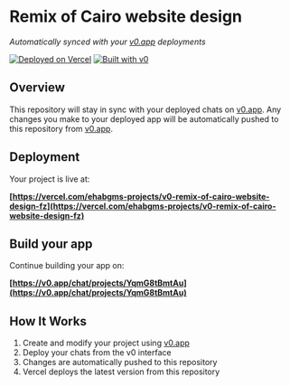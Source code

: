 # Remix of Cairo website design

*Automatically synced with your [v0.app](https://v0.app) deployments*

[![Deployed on Vercel](https://img.shields.io/badge/Deployed%20on-Vercel-black?style=for-the-badge&logo=vercel)](https://vercel.com/ehabgms-projects/v0-remix-of-cairo-website-design-fz)
[![Built with v0](https://img.shields.io/badge/Built%20with-v0.app-black?style=for-the-badge)](https://v0.app/chat/projects/YqmG8tBmtAu)

## Overview

This repository will stay in sync with your deployed chats on [v0.app](https://v0.app).
Any changes you make to your deployed app will be automatically pushed to this repository from [v0.app](https://v0.app).

## Deployment

Your project is live at:

**[https://vercel.com/ehabgms-projects/v0-remix-of-cairo-website-design-fz](https://vercel.com/ehabgms-projects/v0-remix-of-cairo-website-design-fz)**

## Build your app

Continue building your app on:

**[https://v0.app/chat/projects/YqmG8tBmtAu](https://v0.app/chat/projects/YqmG8tBmtAu)**

## How It Works

1. Create and modify your project using [v0.app](https://v0.app)
2. Deploy your chats from the v0 interface
3. Changes are automatically pushed to this repository
4. Vercel deploys the latest version from this repository
